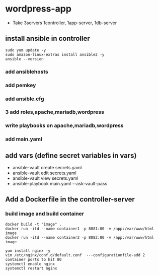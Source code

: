 # wordpress-app
+ Take 3servers 1controller, 1app-server, 1db-server

## install ansible in controller
 ```
 sudo yum update -y
 sudo amazon-linux-extras install ansible2 -y
 ansible --version
```
### add ansiblehosts
### add pemkey
### add ansible.cfg
### 3 add roles,apache,mariadb,wordpress
### write playbooks on apache,mariadb,wordpress
### add main.yaml

## add vars (define secret variables in vars)
 - ansible-vault create secrets.yaml
 - ansible-vault edit secrets.yaml
 - ansible-vault view secrets.yaml
 - ansible-playbook main.yaml --ask-vault-pass

## Add a Dockerfile in the controller-server
### build image and build container
```
docker build -t "image" .
docker run -itd --name container1 -p 8081:80 -v /app:/var/www/html image
docker run -itd --name container2 -p 8082:80 -v /app:/var/www/html image
```
```
yum install nginx -y
vim /etc/nginx/conf.d/default.conf  ---configurationfile-add 2 container ports to hit 80
systemctl enable nginx
systemctl restart nginx
```
